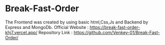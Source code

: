 # Break-Fast-Order
The Frontend was created by using basic html,Css,Js and Backend by Express and MongoDb.
Official Website : https://break-fast-order-khj7.vercel.app/
Repository Link : https://github.com/Venkey-01/Break-Fast-Order/
